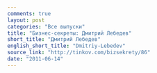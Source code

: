 ```yaml
---
comments: true
layout: post
categories: "Все выпуски"
title: "Бизнес-секреты: Дмитрий Лебедев"
short_title: "Дмитрий Лебедев"
english_short_title: "Dmitriy-Lebedev"
source_link: "http://tinkov.com/bizsekrety/86"
date: "2011-06-14"
---
```

